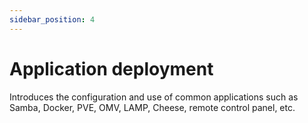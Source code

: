 ```yaml
---
sidebar_position: 4
---
```


# Application deployment

Introduces the configuration and use of common applications such as Samba, Docker, PVE, OMV, LAMP, Cheese, remote control panel, etc.

<DocCardList />
